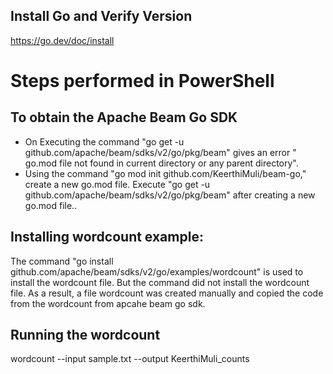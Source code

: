 ## Install Go and Verify Version
https://go.dev/doc/install

# Steps performed in PowerShell
## To obtain the Apache Beam Go SDK
 - On Executing the command "go get -u github.com/apache/beam/sdks/v2/go/pkg/beam" gives an error " go.mod file not found in current directory or any parent directory". 
 - Using the command "go mod init github.com/KeerthiMuli/beam-go," create a new go.mod file. Execute "go get -u github.com/apache/beam/sdks/v2/go/pkg/beam" after creating a new go.mod file..
## Installing wordcount example:
The command "go install github.com/apache/beam/sdks/v2/go/examples/wordcount" is used to install the wordcount file. But the command did not install the wordcount file. As a result, a file wordcount was created manually and copied the code from the wordcount from apcahe beam go sdk.
## Running the wordcount
wordcount --input sample.txt --output KeerthiMuli_counts

